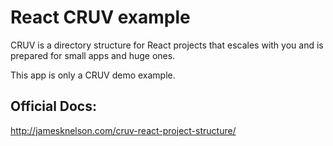 # React CRUV example

CRUV is a directory structure for React projects that escales with you and is prepared for small apps and huge ones.

This app is only a CRUV demo example.

## Official Docs:

http://jamesknelson.com/cruv-react-project-structure/
